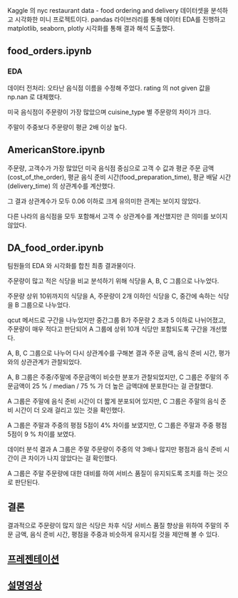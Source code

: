Kaggle 의 nyc restaurant data - food ordering and delivery 데이터셋을 분석하고 시각화한 미니 프로젝트이다.
pandas 라이브러리를 통해 데이터 EDA를 진행하고 matplotlib, seaborn, plotly 시각화를 통해 결과 해석 도출했다.

## **food_orders.ipynb**
### EDA

데이터 전처리: 오타난 음식점 이름을 수정해 주었다. rating 의 not given 값을 np.nan 로 대체했다.

미국 음식점이 주문량이 가장 많았으며 cuisine_type 별 주문량의 차이가 크다.   

주말이 주중보다 주문량이 평균 2배 이상 높다.


## **AmericanStore.ipynb**
주문량, 고객수가 가장 많았던 미국 음식점 중심으로 고객 수 값과 평균 주문 금액(cost_of_the_order), 평균 음식 준비 시간(food_preparation_time), 평균 배달 시간(delivery_time) 의 상관계수를 계산했다. 

그 결과 상관계수가 모두 0.06 이하로 크게 유의미한 관계는 보이지 않았다. 

다른 나라의 음식점을 모두 포함해서 고객 수 상관계수를 계산했지만 큰 의미를 보이지 않았다. 

## **DA_food_order.ipynb**
팀원들의 EDA 와 시각화를 합친 최종 결과물이다. 

주문량이 많고 적은 식당을 비교 분석하기 위해 식당을 A, B, C 그룹으로 나누었다. 

주문량 상위 10위까지의 식당을 A, 주문량이 2개 이하인 식당을 C, 중간에 속하는 식당을 B 그룹으로 나누었다. 

qcut 메서드로 구간을 나누었지만 중간그룹 B가 주문량 2 초과 5 이하로 나뉘어졌고, 주문량이 매우 적다고 판단되어 A 그룹에 상위 10개 식당만 포함되도록 구간을 개선했다.

A, B, C 그룹으로 나누어 다시 상관계수를 구해본 결과 주문 금액, 음식 준비 시간, 평가와의 상관관계가 관찰되었다.

A, B 그룹은 주중/주말에 주문금액이 비슷한 분포가 관찰되었지만, C 그룹은 주말의 주문금액이 25 % / median / 75 % 가 더 높은 금액대에 분포한다는 걸 관찰했다.

A 그룹은 주말에 음식 준비 시간이 더 짧게 분포되어 있지만, C 그룹은 주말의 음식 준비 시간이 더 오래 걸리고 있는 것을 확인했다.

A 그룹은 주말과 주중의 평점 5점이 4% 차이를 보였지만, C 그룹은 주말과 주중 평점 5점이 9 % 차이를 보였다.

데이터 분석 결과 A 그룹은 주말 주문량이 주중의 약 3배나 많지만 평점과 음식 준비 시간이 큰 차이가 나지 않았다는 걸 확인했다.

A 그룹은 주말 주문량에 대한 대비를 하여 서비스 품질이 유지되도록 조치를 하는 것으로 판단된다. 
 
## 결론
결과적으로 주문량이 많지 않은 식당은 차후 식당 서비스 품질 향상을 위하여 주말의 주문 금액, 음식 준비 시간, 평점을 주중과 비슷하게 유지시킬 것을 제안해 볼 수 있다.

## [프레젠테이션](https://docs.google.com/presentation/d/16L1qF36Wseo42485VwU35djB4T9uhWJnxSjnJUW9bYo/edit?usp=sharing)

## [설명영상](https://youtu.be/_Ckgw3W1mrQ?si=325JIqpSP2eq7Lmq)